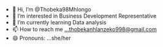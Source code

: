 - 👋 Hi, I’m @Thobeka98Mhlongo
- 👀 I’m interested in Business Development Representative
- 🌱 I’m currently learning Data analysis
- 📫 How to reach me ...thobekanhlanzeko998@gmail.com 
- 😄 Pronouns: ...she/her

<!---
Thobeka98Mhlongo/Thobeka98Mhlongo is a ✨ special ✨ repository because its `README.md` (this file) appears on your GitHub profile.
You can click the Preview link to take a look at your changes.
--->

